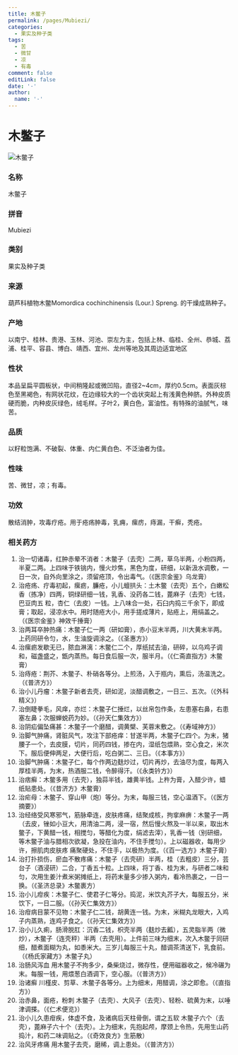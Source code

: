 ```yaml
---
title: 木鳖子
permalink: /pages/Mubiezi/
categories: 
  - 果实及种子类
tags: 
  - 苦
  - 微甘
  - 凉
  - 有毒
comment: false
editLink: false
date: '·'
author: 
  name: '·'
---
```

# 木鳖子

![木鳖子](https://image.zhongyibaike.com/image/%E6%9C%A8%E9%B3%96%E5%AD%90/%E6%9C%A8%E9%B3%96%E5%AD%901.jpg)

<!-- more -->
### 名称
木鳖子

### 拼音
Mubiezi

### 类别
果实及种子类

### 来源
葫芦科植物木鳖Momordica cochinchinensis (Lour.) Spreng. 的干燥成熟种子。

### 产地
以南宁、桂林、贵港、玉林、河池、崇左为主，包括上林、临桂、全州、恭城、荔浦、桂平、容县、博白、靖西、宜州、龙州等地及其周边适宜地区

### 性状
本品呈扁平圆板状，中间稍隆起或微凹陷，直径2~4cm，厚约0.5cm。表面灰棕色至黑褐色，有网状花纹，在边缘较大的一个齿状突起上有浅黄色种脐。外种皮质硬而脆，内种皮灰绿色，绒毛样。子叶2，黄白色，富油性。有特殊的油腻气，味苦。

### 品质
以籽粒饱满、不破裂、体重、内仁黄白色、不泛油者为佳。

### 性味
苦、微甘，凉；有毒。

### 功效
散结消肿，攻毒疗疮。用于疮疡肿毒，乳痈，瘰疠，痔漏，干癣，秃疮。

### 相关药方
1. 治一切诸毒，红肿赤晕不消者：木鳖子（去壳）二两，草乌半两，小粉四两，半夏二两。上四味于铁铫内，慢火炒焦，黑色为度，研细，以新汲水调敷，一日一次，自外向里涂之，须留疮顶，令出毒气。（《医宗金鉴》乌龙膏）
2.  治疮疡、疔毒初起，瘰疬，臁疮，小儿蟺拱头：土木鳖（去壳）五个，白嫩松香（拣净）四两，铜绿研细一钱，乳香、没药各二钱，蓖麻子（去壳）七钱，巴豆肉五 粒，杏仁（去皮）一钱。上八味合一处，石臼内捣三千余下，即成膏；取起，浸凉水中。用时随疮大小，用手搓成薄片，贴疮上，用绢盖之。（《医宗金鉴》神效千捶膏）
3. 治两耳卒肿热痛：木鳖子仁一两（研如膏），赤小豆末半两，川大黄末半两。上药同研令匀，水，生油旋调涂之。（《圣惠方》）
4. 治瘰疬发歇无已，脓血淋漓：木鳖仁二个，厚纸拭去油，研碎，以乌鸡子调和，磁盏盛之，甑内蒸热。每日食后服一次，服半月。（《仁斋直指方》木鳖膏）
5. 治痔疮：荆芥、木鳖子、朴硝各等分。上煎汤，入于瓶内，熏后，汤温洗之。（《普济方》）
6. 治小儿丹瘤：木鳖子新者去壳，研如泥，淡醋调敷之，一日三、五次。（《外科精义》）
7. 治倒睫拳毛，风痒，亦烂：木鳖子仁捶烂，以丝帛包作条，左患塞右鼻，右患塞左鼻；次服蝉蜕药为妙。（《孙天仁集效方》）
8. 治阴疝偏坠痛甚：木鳖子一个磨醋，调黄檗、芙蓉末敷之。（《寿域神方》）
9. 治脚气肿痛，肾脏风气，攻注下部疮痒：甘遂半两，木鳖子仁四个。为末，猪腰子一个，去皮膜，切片，同药四钱，掺在内，湿纸包煨熟，空心食之，米次下。服后便伸两足，大便行后，吃白粥二、三日。（《本事方》）
10. 治脚气肿痛：木鳖子仁，每个作两边麸炒过，切片再炒，去油尽为度，每两入厚桂半两，为末，热酒服二钱，令醉得汗。（《永类钤方》）
11. 治痞癣：木鳖多用（去壳），独蒜半钱，雄黄半钱。上杵为膏，入醋少许，蜡纸贴患处。（《昔济方》木鳖膏）
12. 治疟母：木鳖子、穿山甲（炮）等分。为末，每服三钱，空心温酒下。（《医方摘要》）
13.  治经络受风寒邪气，筋脉牵连，皮肤疼痛，结聚成核，拘挛麻痹：木鳖子一两（去皮，锉如小豆大，用清油二两，浸一宿，然后慢火熬及一半以来，取出木鳖子，下黄醋一钱，相搅匀，等醋化为度，绢滤去滓），乳香一钱（别研细，等木鳖子油与腊相次欲凝，急投在油内，不住手搅匀）。上以磁器收，每用少许，擦肌肉皮肤疼 痛聚硬处，不住手，以极热为度。（《百一选方》木鳖子膏）
14. 治打扑损伤，瘀血不散疼痛：木鳖子（去壳研）半两，桂（去粗皮）三分，芸台子（酒浸研）二合，丁香五十粒。上四味，将丁香、桂为末，与研者二味和匀，次用生姜汁煮米粥摊纸上，将药末量多少掺入粥内，看冷热裹之，一日一换。（《圣济总录》木鳖裹方）
15. 治小儿疳疾：木鳖子仁、使君子仁等分。捣泥，米饮丸芥子大，每服五分，米饮下，一日二服。（《孙天仁集效方》）
16. 治疳病目蒙不见物：木鳖子仁二钱，胡黄连一钱。为末，米糊丸龙眼大，入鸡子内蒸熟，连鸡子食之。（《孙天仁集效方》）
17. 治小儿久痢，肠滑脱肛：沉香二钱，枳壳半两（麸炒去瓤），五灵脂半两（微炒），木鳖子（连壳秤）半两（去壳用）。上件前三味为细末，次入木鳖于同研细，醋煮面糊为丸，如黍米大。三岁儿每服三十丸，醋调茶清送下，乳食前。（《杨氏家藏方》木鳖子丸）
18. 治肠风泻血 用木鳖子不拘多少，桑柴烧过，微存性，便用磁器收之，候冷碾为末。每服一钱，用煨葱白酒调下，空心服。（《普济方》）
19. 治诸癣 川槿皮、剪草、木鳖子各等分。上为细末，用醋调，涂之即愈。（《直指方》）
20. 治赤鼻，面疮，粉刺 木鳖子（去壳）、大风子（去壳）、轻粉、硫黄为末，以唾津调搽。（《仁术便览》）
21. 治小儿久患疳疾，体虚不食，及诸病后天柱骨倒，谓之五软 木鳖子六个（去壳），蓖麻子六十个（去壳）。上为细末，先抱起颅，摩颈上令热，先用生山药捣汁，和药二味调贴之。（《奇效良方》生筋散）
22. 治风牙疼痛 用木鳖子去壳，磨稀，调上患处。（《普济方》）
